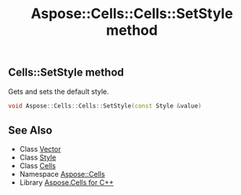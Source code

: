 ﻿---
title: Aspose::Cells::Cells::SetStyle method
linktitle: SetStyle
second_title: Aspose.Cells for C++ API Reference
description: 'Aspose::Cells::Cells::SetStyle method. Gets and sets the default style in C++.'
type: docs
weight: 2900
url: /cpp/aspose.cells/cells/setstyle/
---
## Cells::SetStyle method


Gets and sets the default style.

```cpp
void Aspose::Cells::Cells::SetStyle(const Style &value)
```

## See Also

* Class [Vector](../../vector/)
* Class [Style](../../style/)
* Class [Cells](../)
* Namespace [Aspose::Cells](../../)
* Library [Aspose.Cells for C++](../../../)

